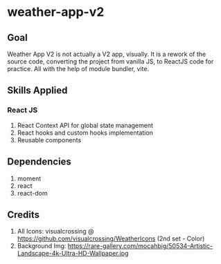 # weather-app-v2

## Goal

Weather App V2 is not actually a V2 app, visually. It is a rework of the source code,
converting the project from vanilla JS, to ReactJS code for practice.
All with the help of module bundler, vite.

## Skills Applied

### React JS

1. React Context API for global state management
2. React hooks and custom hooks implementation
3. Reusable components

## Dependencies

1. moment
2. react
3. react-dom

## Credits

1. All Icons: visualcrossing @ https://github.com/visualcrossing/WeatherIcons (2nd set - Color)
2. Background Img: https://rare-gallery.com/mocahbig/50534-Artistic-Landscape-4k-Ultra-HD-Wallpaper.jpg
